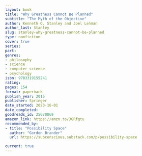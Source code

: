 ```yaml
---
layout: book
title: "Why Greatness Cannot Be Planned"
subtitle: "The Myth of the Objective"
author: Kenneth O. Stanley and Joel Lehman
author_last: Stanley
slug: stanley-why-greatness-cannot-be-planned
type: nonfiction
cover: true
series: 
part: 
genres:
- philosophy
- science
- computer science
- psychology
isbn: 9783319155241
rating: 
pages: 154
format: paperback
publish_year: 2015
publisher: Springer
date_started: 2023-10-01
date_completed: 
goodreads_id: 25670869
amazon_link: https://amzn.to/3GRfgtu
recommended_by:
- title: "Possibility Space"
  author: "Gordon Brander"
  url: https://subconscious.substack.com/p/possibility-space

current: true
---
```

